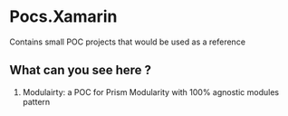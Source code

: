 # Pocs.Xamarin
Contains small POC projects that would be used as a reference 

## What can you see here ? 
1. Modulairty: a POC for Prism Modularity with 100% agnostic modules pattern
 
